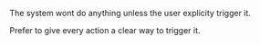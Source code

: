 The system wont do anything unless the user explicity trigger it.

Prefer to give every action a clear way to trigger it.
